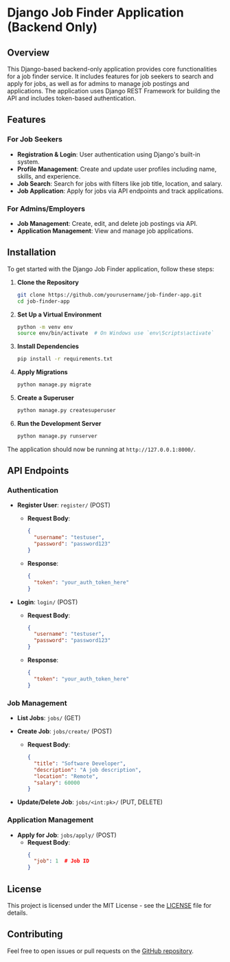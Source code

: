 # Django Job Finder Application (Backend Only)

## Overview

This Django-based backend-only application provides core functionalities for a job finder service. It includes features for job seekers to search and apply for jobs, as well as for admins to manage job postings and applications. The application uses Django REST Framework for building the API and includes token-based authentication.

## Features

### For Job Seekers
- **Registration & Login**: User authentication using Django's built-in system.
- **Profile Management**: Create and update user profiles including name, skills, and experience.
- **Job Search**: Search for jobs with filters like job title, location, and salary.
- **Job Application**: Apply for jobs via API endpoints and track applications.

### For Admins/Employers
- **Job Management**: Create, edit, and delete job postings via API.
- **Application Management**: View and manage job applications.

## Installation

To get started with the Django Job Finder application, follow these steps:

1. **Clone the Repository**
    ```bash
    git clone https://github.com/yourusername/job-finder-app.git
    cd job-finder-app
    ```

2. **Set Up a Virtual Environment**
    ```bash
    python -m venv env
    source env/bin/activate  # On Windows use `env\Scripts\activate`
    ```

3. **Install Dependencies**
    ```bash
    pip install -r requirements.txt
    ```

4. **Apply Migrations**
    ```bash
    python manage.py migrate
    ```

5. **Create a Superuser**
    ```bash
    python manage.py createsuperuser
    ```

6. **Run the Development Server**
    ```bash
    python manage.py runserver
    ```

The application should now be running at `http://127.0.0.1:8000/`.

## API Endpoints

### Authentication
- **Register User**: `register/` (POST)
  - **Request Body**:
    ```json
    {
      "username": "testuser",
      "password": "password123"
    }
    ```
  - **Response**:
    ```json
    {
      "token": "your_auth_token_here"
    }
    ```

- **Login**: `login/` (POST)
  - **Request Body**:
    ```json
    {
      "username": "testuser",
      "password": "password123"
    }
    ```
  - **Response**:
    ```json
    {
      "token": "your_auth_token_here"
    }
    ```

### Job Management
- **List Jobs**: `jobs/` (GET)
- **Create Job**: `jobs/create/` (POST)
  - **Request Body**:
    ```json
    {
      "title": "Software Developer",
      "description": "A job description",
      "location": "Remote",
      "salary": 60000
    }
    ```

- **Update/Delete Job**: `jobs/<int:pk>/` (PUT, DELETE)

### Application Management
- **Apply for Job**: `jobs/apply/` (POST)
  - **Request Body**:
    ```json
    {
      "job": 1  # Job ID
    }
    ```

## License

This project is licensed under the MIT License - see the [LICENSE](LICENSE) file for details.

## Contributing

Feel free to open issues or pull requests on the [GitHub repository](https://github.com/yourusername/job-finder-app).
